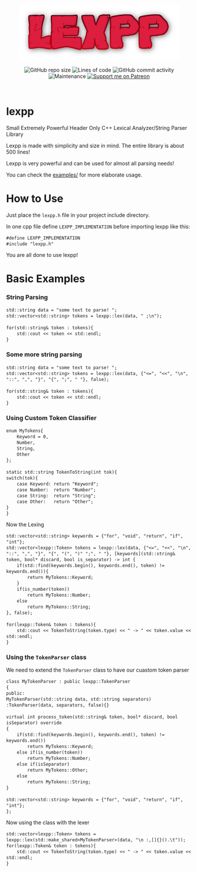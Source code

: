 <br/>
<p align="center">
    <img src="https://raw.githubusercontent.com/Jaysmito101/lexpp/master/images/ReadmeHeader.png" border="0"></
</p>

<br/>
<p align="center">
  <img alt="GitHub repo size" src="https://img.shields.io/github/repo-size/Jaysmito101/lexpp?style=for-the-badge">
  <img alt="Lines of code" src="https://img.shields.io/tokei/lines/github/Jaysmito101/lexpp?style=for-the-badge">
  <img alt="GitHub commit activity" src="https://img.shields.io/github/commit-activity/w/Jaysmito101/lexpp?style=for-the-badge">
    <br>
    <img alt="Maintenance" src="https://img.shields.io/maintenance/yes/2021?style=for-the-badge">
    <a href="https://patreon.com/jaysmito101"><img src="https://img.shields.io/endpoint.svg?url=https%3A%2F%2Fshieldsio-patreon.vercel.app%2Fapi%3Fusername%3Djaysmito101%26type%3Dpledges&style=for-the-badge" alt="Support me on Patreon" /></a>
</p>
<br/>



# lexpp
Small Extremely Powerful Header Only C++ Lexical Analyzer/String Parser Library


Lexpp is made with simplicity and size in mind. The entire library is about 500 lines!

Lexpp is very powerful and can be used for almost all parsing needs!

You can check the <a  href="https://github.com/Jaysmito101/lexpp/tree/master/examples">examples/</a> for more elaborate usage.

# How to Use

Just place the `lexpp.h` file in your project include directory.

In one cpp file define `LEXPP_IMPLEMENTATION` before importing lexpp like  this:


    #define LEXPP_IMPLEMENTATION
    #include "lexpp.h"
    
You are all done to use lexpp!



# Basic Examples

### String Parsing

    std::string data = "some text to parse! ";
    std::vector<std::string> tokens = lexpp::lex(data, " ;\n");

    for(std::string& token : tokens){
        std::cout << token << std::endl;
    }

### Some more string parsing

    std::string data = "some text to parse! ";
    std::vector<std::string> tokens = lexpp::lex(data, {"<=", "<<", "\n", "::", ",", "}", "{", ";", " "}, false);

    for(std::string& token : tokens){
        std::cout << token << std::endl;
    }


### Using Custom Token Classifier


    enum MyTokens{
        Keyword = 0,
        Number,
        String,
        Other
    };
    
    static std::string TokenToString(int tok){
    switch(tok){
        case Keyword: return "Keyword";
        case Number:  return "Number";
        case String:  return "String";
        case Other:   return "Other";
    }
    }


Now the Lexing

    std::vector<std::string> keywords = {"for", "void", "return", "if", "int"};
    std::vector<lexpp::Token> tokens = lexpp::lex(data, {"<=", "<<", "\n", "::", ",", "}", "{", "(", ")" ";", " "}, [keywords](std::string& token, bool* discard, bool is_separator) -> int {
        if(std::find(keywords.begin(), keywords.end(), token) != keywords.end()){
            return MyTokens::Keyword;
        }
        if(is_number(token))
            return MyTokens::Number;
        else
            return MyTokens::String;
    }, false);

    for(lexpp::Token& token : tokens){
        std::cout << TokenToString(token.type) << " -> " << token.value << std::endl;
    }

### Using the `TokenParser` class

We need to extend the `TokenParser` class to have our cuastom token parser

    class MyTokenParser : public lexpp::TokenParser
    {
    public:
    MyTokenParser(std::string data, std::string separators)
    :TokenParser(data, separators, false){}

    virtual int process_token(std::string& token, bool* discard, bool isSeparator) override
    {
        if(std::find(keywords.begin(), keywords.end(), token) != keywords.end())
            return MyTokens::Keyword;
        else if(is_number(token))
            return MyTokens::Number;
        else if(isSeparator)
            return MyTokens::Other;
        else
            return MyTokens::String;
    }    

    std::vector<std::string> keywords = {"for", "void", "return", "if", "int"};
    };
    
Now using the class with the lexer

    std::vector<lexpp::Token> tokens =     lexpp::lex(std::make_shared<MyTokenParser>(data, "\n :,[]{}().\t"));
    for(lexpp::Token& token : tokens){
        std::cout << TokenToString(token.type) << " -> " << token.value << std::endl;
    }
